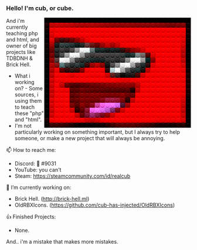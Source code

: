 
### Hello! I'm cub, or cube.

<img src="./legofy2.png" width="400" height="300" align="right"/>

And i'm currently teaching php and html, and owner of big projects like TDBDNH & Brick Hell.

- What i working on? - Some sources, i using them to teach these "php" and "html".
- I'm not particularly working on something important, but I always try to help someone, or make a new project that will always be annoying.

📫 How to reach me:
- Discord: 🧊 ឵឵឵#9031
- YouTube: you can't
- Steam: https://steamcommunity.com/id/realcub

🔭 I’m currently working on:
- Brick Hell. (http://brick-hell.ml)
- OldRBXIcons. (https://github.com/cub-has-injected/OldRBXIcons)

👍 Finished Projects:
- None.

And.. i'm a mistake that makes more mistakes.
